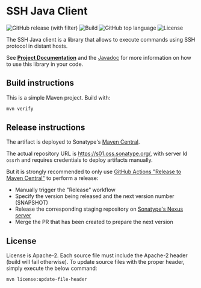 # SSH Java Client

![GitHub release (with filter)](https://img.shields.io/github/v/release/metricshub/ssh-java)
![Build](https://img.shields.io/github/actions/workflow/status/metricshub/ssh-java/deploy.yml)
![GitHub top language](https://img.shields.io/github/languages/top/metricshub/ssh-java)
![License](https://img.shields.io/github/license/metricshub/ssh-java)

The SSH Java client is a library that allows to execute commands using SSH protocol in distant hosts.

See **[Project Documentation](https://metricshub.org/ssh-java)** and the [Javadoc](https://metricshub.org/ssh-java/apidocs) for more information on how to use this library in your code.

## Build instructions

This is a simple Maven project. Build with:

```bash
mvn verify
```

## Release instructions

The artifact is deployed to Sonatype's [Maven Central](https://central.sonatype.com/).

The actual repository URL is https://s01.oss.sonatype.org/, with server Id `ossrh` and requires credentials to deploy
artifacts manually.

But it is strongly recommended to only use [GitHub Actions "Release to Maven Central"](actions/workflows/release.yml) to perform a release:

* Manually trigger the "Release" workflow
* Specify the version being released and the next version number (SNAPSHOT)
* Release the corresponding staging repository on [Sonatype's Nexus server](https://s01.oss.sonatype.org/)
* Merge the PR that has been created to prepare the next version

## License

License is Apache-2. Each source file must include the Apache-2 header (build will fail otherwise).
To update source files with the proper header, simply execute the below command:

```bash
mvn license:update-file-header
```